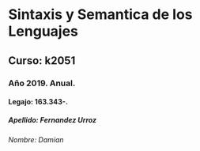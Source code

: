 # Sintaxis y Semantica de los Lenguajes
## Curso: k2051
### Año 2019. Anual.
#### Legajo: 163.343-.
##### Apellido: Fernandez Urroz
###### Nombre: Damian
